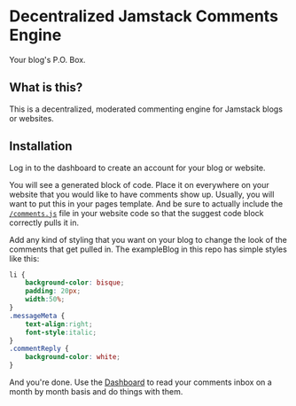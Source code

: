# Decentralized Jamstack Comments Engine

Your blog's P.O. Box.

## What is this? 

This is a decentralized, moderated commenting engine for Jamstack blogs or websites.

## Installation

Log in to the dashboard to create an account for your blog or website.

You will see a generated block of code. Place it on everywhere on your website that you would like to have comments show up. Usually, you will want to put this in your pages template. And be sure to actually include the [`/comments.js`](https://github.com/thrownness/decentralized-jamstack-comments-engine/blob/master/comments.js) file in your website code so that the suggest code block correctly pulls it in.

Add any kind of styling that you want on your blog to change the look of the comments that get pulled in. The exampleBlog in this repo has simple styles like this:

```css
li {
    background-color: bisque;
    padding: 20px;
    width:50%;
}
.messageMeta {
    text-align:right;
    font-style:italic;
}
.commentReply {
    background-color: white;
}
```

And you're done. Use the [Dashboard](https://thrownness.github.io/decentralized-jamstack-comments-engine) to read your comments inbox on a month by month basis and do things with them.